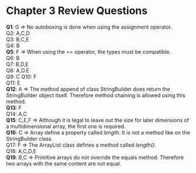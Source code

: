 # Chapter 3 Review Questions

__Q1__: G => No autoboxing is done when using the assignment operator.  
Q2: A,C,D  
Q3: B,C,E  
Q4: B  
__Q5__: F => When using the == operator, the types must be compatible.  
Q6: B  
Q7: B,D,E  
Q8: A,D.E  
Q9: C
Q10: F  
Q11: E  
__Q12__: A => The method append of class StringBuilder does return the StringBuilder object itself. Therefore method chaining is allowed using this method.  
__Q13__: F  
Q14: A,C  
__Q15__: C,E,F => Although it is legal to leave out the size for later dimensions of a multidimensional array, the first one is required.  
__Q16__: C => Array define a property called _length_. It is not a method like on the StringBuilder class.  
Q17: F => The ArrayList class defines a method called _length()_.  
Q18: A,C,D,E  
__Q19__: B,C => Primitive arrays do not override the equals method. Therefore two arrays with the same content are not equal.
